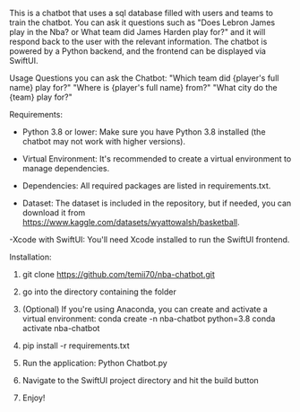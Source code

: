 This is a chatbot that uses a sql database filled with users and teams to train the chatbot. You can ask it questions such as "Does Lebron James play in the Nba? or What team did James Harden play for?" and it will respond back to the user with the relevant information. The chatbot is powered by a Python backend, and the frontend can be displayed via SwiftUI.

Usage Questions you can ask the Chatbot:
"Which team did {player's full name} play for?"
"Where is {player's full name} from?"
"What city do the {team} play for?"


Requirements:
- Python 3.8 or lower: Make sure you have Python 3.8 installed (the chatbot may not work with higher versions).

- Virtual Environment: It's recommended to create a virtual environment to manage dependencies.

- Dependencies: All required packages are listed in requirements.txt.

- Dataset: The dataset is included in the repository, but if needed, you can download it from https://www.kaggle.com/datasets/wyattowalsh/basketball.

-Xcode with SwiftUI: You'll need Xcode installed to run the SwiftUI frontend.



Installation:

1) git clone https://github.com/temii70/nba-chatbot.git

2) go into the directory containing the folder

3) (Optional) If you're using Anaconda, you can create and activate a virtual environment:
    conda create -n nba-chatbot python=3.8
    conda activate nba-chatbot

4) pip install -r requirements.txt

5) Run the application:
    Python Chatbot.py

6) Navigate to the SwiftUI project directory and hit the build button

7) Enjoy!

